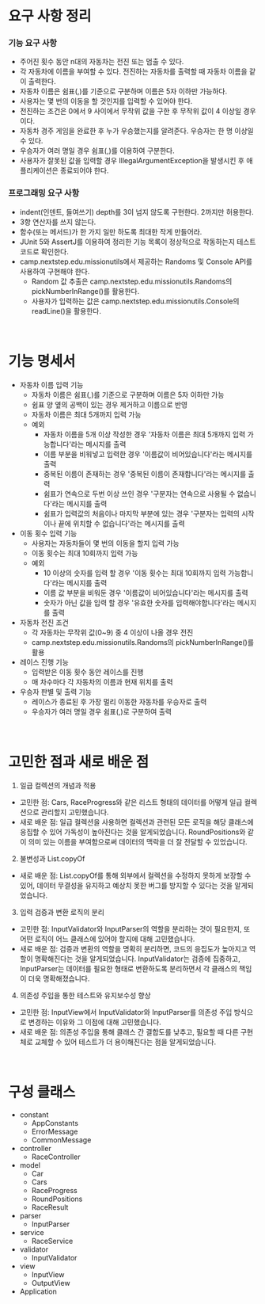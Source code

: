# 요구 사항 정리
### 기능 요구 사항
- 주어진 횟수 동안 n대의 자동차는 전진 또는 멈출 수 있다.
- 각 자동차에 이름을 부여할 수 있다. 전진하는 자동차를 출력할 때 자동차 이름을 같이 출력한다.
- 자동차 이름은 쉼표(,)를 기준으로 구분하며 이름은 5자 이하만 가능하다.
- 사용자는 몇 번의 이동을 할 것인지를 입력할 수 있어야 한다. 
- 전진하는 조건은 0에서 9 사이에서 무작위 값을 구한 후 무작위 값이 4 이상일 경우이다. 
- 자동차 경주 게임을 완료한 후 누가 우승했는지를 알려준다. 우승자는 한 명 이상일 수 있다. 
- 우승자가 여러 명일 경우 쉼표(,)를 이용하여 구분한다. 
- 사용자가 잘못된 값을 입력할 경우 IllegalArgumentException을 발생시킨 후 애플리케이션은 종료되어야 한다.

### 프로그래밍 요구 사항
- indent(인덴트, 들여쓰기) depth를 3이 넘지 않도록 구현한다. 2까지만 허용한다.
- 3항 연산자를 쓰지 않는다.
- 함수(또는 메서드)가 한 가지 일만 하도록 최대한 작게 만들어라.
- JUnit 5와 AssertJ를 이용하여 정리한 기능 목록이 정상적으로 작동하는지 테스트 코드로 확인한다.
- camp.nextstep.edu.missionutils에서 제공하는 Randoms 및 Console API를 사용하여 구현해야 한다. 
  - Random 값 추출은 camp.nextstep.edu.missionutils.Randoms의 pickNumberInRange()를 활용한다. 
  - 사용자가 입력하는 값은 camp.nextstep.edu.missionutils.Console의 readLine()을 활용한다.

<br>

# 기능 명세서
- 자동차 이름 입력 기능
  - 자동차 이름은 쉼표(,)를 기준으로 구분하며 이름은 5자 이하만 가능
  - 쉼표 양 옆의 공백이 있는 경우 제거하고 이름으로 반영
  - 자동차 이름은 최대 5개까지 입력 가능
  - 예외
    - 자동차 이름을 5개 이상 작성한 경우 '자동차 이름은 최대 5개까지 입력 가능합니다'라는 메시지를 출력
    - 이름 부분을 비워넣고 입력한 경우 '이름값이 비어있습니다'라는 메시지를 출력
    - 중복된 이름이 존재하는 경우 '중복된 이름이 존재합니다'라는 메시지를 출력
    - 쉼표가 연속으로 두번 이상 쓰인 경우 '구분자는 연속으로 사용될 수 없습니다'라는 메시지를 출력
    - 쉼표가 입력값의 처음이나 마지막 부분에 있는 경우 '구분자는 입력의 시작이나 끝에 위치할 수 없습니다'라는 메시지를 출력
- 이동 횟수 입력 기능
  - 사용자는 자동차들이 몇 번의 이동을 할지 입력 가능
  - 이동 횟수는 최대 10회까지 입력 가능
  - 예외
    - 10 이상의 숫자를 입력 할 경우 '이동 횟수는 최대 10회까지 입력 가능합니다'라는 메시지를 출력
    - 이름 값 부분을 비워둔 경우 '이름값이 비어있습니다'라는 메시지를 출력
    - 숫자가 아닌 값을 입력 할 경우 '유효한 숫자를 입력해야합니다'라는 메시지를 출력
- 자동차 전진 조건
  - 각 자동차는 무작위 값(0~9) 중 4 이상이 나올 경우 전진
  - camp.nextstep.edu.missionutils.Randoms의 pickNumberInRange()를 활용
- 레이스 진행 기능
  - 입력받은 이동 횟수 동안 레이스를 진행
  - 매 차수마다 각 자동차의 이름과 현재 위치를 출력
- 우승자 판별 및 출력 기능 
  - 레이스가 종료된 후 가장 멀리 이동한 자동차를 우승자로 출력
  - 우승자가 여러 명일 경우 쉼표(,)로 구분하여 출력

<br>

# 고민한 점과 새로 배운 점
1. 일급 컬렉션의 개념과 적용
- 고민한 점: Cars, RaceProgress와 같은 리스트 형태의 데이터를 어떻게 일급 컬렉션으로 관리할지 고민했습니다.
- 새로 배운 점: 일급 컬렉션을 사용하면 컬렉션과 관련된 모든 로직을 해당 클래스에 응집할 수 있어 가독성이 높아진다는 것을 알게되었습니다. RoundPositions와 같이 의미 있는 이름을 부여함으로써 데이터의 맥락을 더 잘 전달할 수 있었습니다.

2. 불변성과 List.copyOf
- 새로 배운 점: List.copyOf를 통해 외부에서 컬렉션을 수정하지 못하게 보장할 수 있어, 데이터 무결성을 유지하고 예상치 못한 버그를 방지할 수 있다는 것을 알게되었습니다.

3. 입력 검증과 변환 로직의 분리
- 고민한 점: InputValidator와 InputParser의 역할을 분리하는 것이 필요한지, 또 어떤 로직이 어느 클래스에 있어야 할지에 대해 고민했습니다.
- 새로 배운 점: 검증과 변환의 역할을 명확히 분리하면, 코드의 응집도가 높아지고 역할이 명확해진다는 것을 알게되었습니다. InputValidator는 검증에 집중하고, InputParser는 데이터를 필요한 형태로 변환하도록 분리하면서 각 클래스의 책임이 더욱 명확해졌습니다.

4. 의존성 주입을 통한 테스트와 유지보수성 향상
- 고민한 점: InputView에서 InputValidator와 InputParser를 의존성 주입 방식으로 변경하는 이유와 그 이점에 대해 고민했습니다.
- 새로 배운 점: 의존성 주입을 통해 클래스 간 결합도를 낮추고, 필요할 때 다른 구현체로 교체할 수 있어 테스트가 더 용이해진다는 점을 알게되었습니다.

<br>

# 구성 클래스
- constant
  - AppConstants
  - ErrorMessage
  - CommonMessage
- controller
  - RaceController
- model
  - Car
  - Cars
  - RaceProgress
  - RoundPositions
  - RaceResult
- parser
  - InputParser
- service
  - RaceService
- validator
  - InputValidator
- view
  - InputView
  - OutputView
- Application